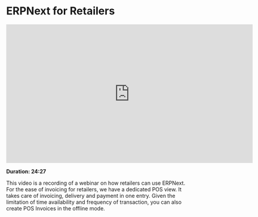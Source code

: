 <!-- add-breadcrumbs -->
<!-- add-breadcrumbs -->
# ERPNext for Retailers

<iframe width="660" height="371" src="https://www.youtube.com/embed/JYUHEAeJO-M" frameborder="0" allowfullscreen></iframe>

**Duration: 24:27**

This video is a recording of a webinar on how retailers can use ERPNext. For the ease of invoicing for retailers, we have a dedicated POS view. It takes care of invoicing, delivery and payment in one entry. Given the limitation of time availability and frequency of transaction, you can also create POS Invoices in the offline mode.